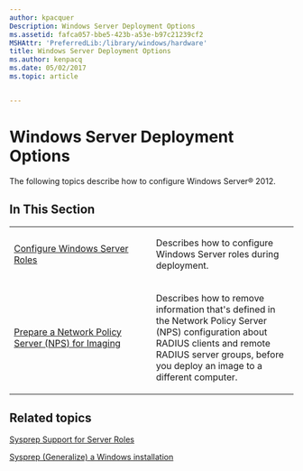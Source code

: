 ```yaml
---
author: kpacquer
Description: Windows Server Deployment Options
ms.assetid: fafca057-bbe5-423b-a53e-b97c21239cf2
MSHAttr: 'PreferredLib:/library/windows/hardware'
title: Windows Server Deployment Options
ms.author: kenpacq
ms.date: 05/02/2017
ms.topic: article


---
```


# Windows Server Deployment Options


The following topics describe how to configure Windows Server® 2012.

## <span id="In_This_Section"></span><span id="in_this_section"></span><span id="IN_THIS_SECTION"></span>In This Section


<table>
<colgroup>
<col width="50%" />
<col width="50%" />
</colgroup>
<tbody>
<tr class="odd">
<td align="left"><p><a href="configure-windows-server-roles.md" data-raw-source="[Configure Windows Server Roles](configure-windows-server-roles.md)">Configure Windows Server Roles</a></p></td>
<td align="left"><p>Describes how to configure Windows Server roles during deployment.</p></td>
</tr>
<tr class="even">
<td align="left"><p><a href="prepare-a-network-policy-server--nps--for-imaging.md" data-raw-source="[Prepare a Network Policy Server (NPS) for Imaging](prepare-a-network-policy-server--nps--for-imaging.md)">Prepare a Network Policy Server (NPS) for Imaging</a></p></td>
<td align="left"><p>Describes how to remove information that&#39;s defined in the Network Policy Server (NPS) configuration about RADIUS clients and remote RADIUS server groups, before you deploy an image to a different computer.</p></td>
</tr>
</tbody>
</table>

 

## <span id="related_topics"></span>Related topics


[Sysprep Support for Server Roles](sysprep-support-for-server-roles.md)

[Sysprep (Generalize) a Windows installation](sysprep--generalize--a-windows-installation.md)

 

 






